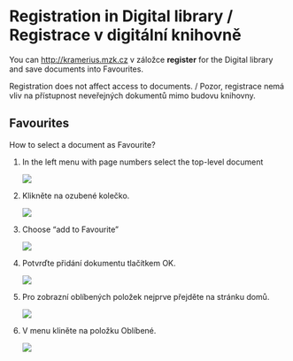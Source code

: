 # Registration in Digital library / Registrace v digitální knihovně
You can <a href="http://kramerius.mzk.cz" target="_blank">http://kramerius.mzk.cz</a> v záložce **register** for the Digital library and save documents into Favourites. 

Registration does not affect access to documents. / Pozor, registrace nemá vliv na přístupnost neveřejných dokumentů mimo budovu knihovny.

## Favourites
How to select a document as Favourite?

1. In the left menu with page numbers select the top-level document 

    ![](/images/help/registraceOblibene/step1.png)
 
2. Klikněte na ozubené kolečko.

    ![](/images/help/registraceOblibene/step2.png)
 
3. Choose “add to Favourite”

    ![](/images/help/registraceOblibene/step3.png)
    
4. Potvrďte přidání dokumentu tlačítkem OK.

    ![](/images/help/registraceOblibene/step4.png)

5. Pro zobrazní oblíbených položek nejprve přejděte na stránku domů.

    ![](/images/help/registraceOblibene/step5.png)
    
6. V menu kliněte na položku Oblíbené. 

    ![](/images/help/registraceOblibene/step6.png)
